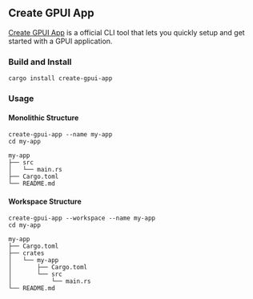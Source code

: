## Create GPUI App

[Create GPUI App](https://github.com/zed-industries/create-gpui-app) is a official CLI tool that lets you quickly setup and get started with a GPUI application.

### Build and Install

```
cargo install create-gpui-app
```

### Usage

#### Monolithic Structure

```
create-gpui-app --name my-app
cd my-app
```

```
my-app
├── src
│   └── main.rs
├── Cargo.toml
└── README.md
```

#### Workspace Structure

```
create-gpui-app --workspace --name my-app
cd my-app
```

```
my-app
├── Cargo.toml
├── crates
│   └── my-app
│       ├── Cargo.toml
│       └── src
│           └── main.rs
└── README.md
```
